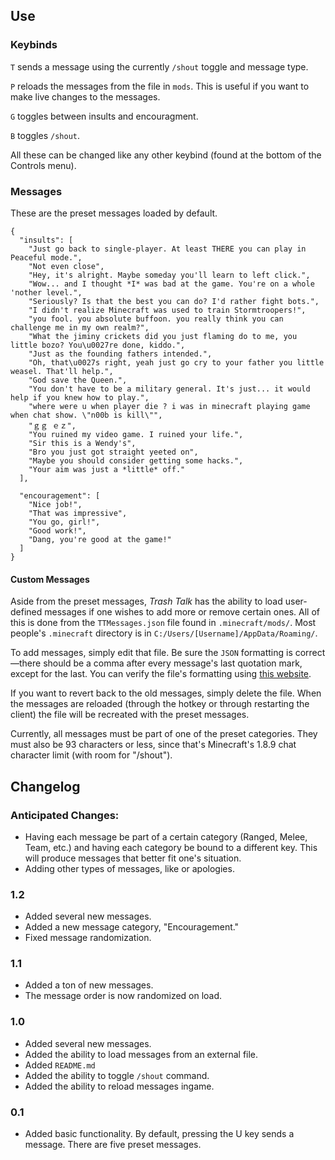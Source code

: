 ## Use
### Keybinds
`T` sends a message using the currently `/shout` toggle and message type.

`P` reloads the messages from the file in `mods`. This is useful if you want to make live changes to the messages.

`G` toggles between insults and encouragment.

`B` toggles `/shout`.

All these can be changed like any other keybind (found at the bottom of the Controls menu).

### Messages
These are the preset messages loaded by default.

```
{
  "insults": [
    "Just go back to single-player. At least THERE you can play in Peaceful mode.",
    "Not even close",
    "Hey, it's alright. Maybe someday you'll learn to left click.",
    "Wow... and I thought *I* was bad at the game. You're on a whole 'nother level.",
    "Seriously? Is that the best you can do? I'd rather fight bots.",
    "I didn't realize Minecraft was used to train Stormtroopers!",
    "you fool. you absolute buffoon. you really think you can challenge me in my own realm?",
    "What the jiminy crickets did you just flaming do to me, you little bozo? You\u0027re done, kiddo.",
    "Just as the founding fathers intended.",
    "Oh, that\u0027s right, yeah just go cry to your father you little weasel. That'll help.",
    "God save the Queen.",
    "You don't have to be a military general. It's just... it would help if you knew how to play.",
    "where were u when player die ? i was in minecraft playing game when chat show. \"n00b is kill\"",
    "ｇｇ ｅｚ",
    "You ruined my video game. I ruined your life.",
    "Sir this is a Wendy's",
    "Bro you just got straight yeeted on",
    "Maybe you should consider getting some hacks.",
    "Your aim was just a *little* off."
  ],

  "encouragement": [
    "Nice job!",
    "That was impressive",
    "You go, girl!",
    "Good work!",
    "Dang, you're good at the game!"
  ]
}
```
#### Custom Messages
Aside from the preset messages, *Trash Talk* has the ability to load user-defined messages if one wishes to add more or remove certain ones. All of this is done from the `TTMessages.json` file found in `.minecraft/mods/`. Most people's `.minecraft` directory is in `C:/Users/[Username]/AppData/Roaming/`.

To add messages, simply edit that file. Be sure the `JSON` formatting is correct—there should be a comma after every message's last quotation mark, except for the last. You can verify the file's formatting using [this website](jsonlint.com/).

If you want to revert back to the old messages, simply delete the file. When the messages are reloaded (through the hotkey or through restarting the client) the file will be recreated with the preset messages.

Currently, all messages must be part of one of the preset categories. They must also be 93 characters or less, since that's Minecraft's 1.8.9 chat character limit (with room for "/shout"). 

## Changelog
### Anticipated Changes:
 - Having each message be part of a certain category (Ranged, Melee, Team, etc.) and having each category be bound to a different key. This will produce messages that better fit one's situation.
 - Adding other types of messages, like or apologies.

### 1.2
 - Added several new messages.
 - Added a new message category, "Encouragement."
 - Fixed message randomization.

### 1.1
 - Added a ton of new messages.
 - The message order is now randomized on load.

### 1.0
 - Added several new messages.
 - Added the ability to load messages from an external file.
 - Added `README.md`
 - Added the ability to toggle `/shout` command.
 - Added the ability to reload messages ingame.

### 0.1
 - Added basic functionality. By default, pressing the U key sends a message. There are five preset messages.
